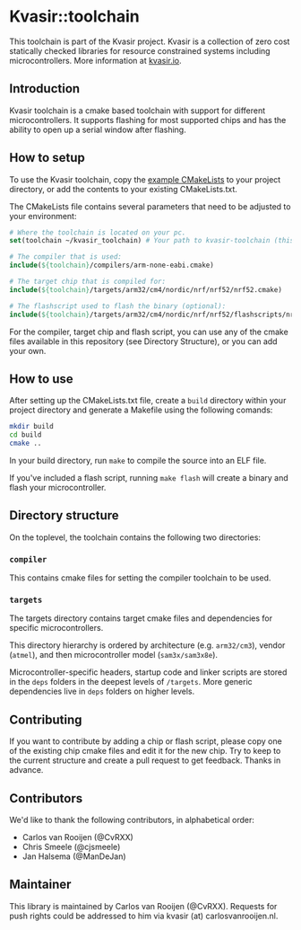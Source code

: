 # Kvasir::toolchain
This toolchain is part of the Kvasir project. Kvasir is a collection
of zero cost statically checked libraries for resource constrained
systems including microcontrollers. More information at
[kvasir.io](http://kvasir.io).

## Introduction
Kvasir toolchain is a cmake based toolchain with support for different
microcontrollers. It supports flashing for most supported chips and
has the ability to open up a serial window after flashing.

## How to setup
To use the Kvasir toolchain, copy the
[example CMakeLists](/CMakeLists.txt.example) to your project
directory, or add the contents to your existing CMakeLists.txt.

The CMakeLists file contains several parameters that need to be
adjusted to your environment:

```cmake
# Where the toolchain is located on your pc.
set(toolchain ~/kvasir_toolchain) # Your path to kvasir-toolchain (this repository).

# The compiler that is used:
include(${toolchain}/compilers/arm-none-eabi.cmake)

# The target chip that is compiled for:
include(${toolchain}/targets/arm32/cm4/nordic/nrf/nrf52/nrf52.cmake)

# The flashscript used to flash the binary (optional):
include(${toolchain}/targets/arm32/cm4/nordic/nrf/nrf52/flashscripts/nrfjprog.cmake)
```

For the compiler, target chip and flash script, you can use any of the
cmake files available in this repository (see Directory Structure), or
you can add your own.

## How to use
After setting up the CMakeLists.txt file, create a `build` directory
within your project directory and generate a Makefile using the
following comands:

```bash
mkdir build
cd build
cmake ..
```

In your build directory, run `make` to compile the source into an ELF
file.

If you've included a flash script, running `make flash` will create a
binary and flash your microcontroller.

## Directory structure
On the toplevel, the toolchain contains the following two directories:

### `compiler`
This contains cmake files for setting the compiler toolchain to be used.

### `targets`
The targets directory contains target cmake files and dependencies for
specific microcontrollers.

This directory hierarchy is ordered by architecture
(e.g. `arm32/cm3`), vendor (`atmel`), and then microcontroller model
(`sam3x/sam3x8e`).

Microcontroller-specific headers, startup code and linker scripts are
stored in the `deps` folders in the deepest levels of `/targets`. More
generic dependencies live in `deps` folders on higher levels.

## Contributing
If you want to contribute by adding a chip or flash script, please
copy one of the existing chip cmake files and edit it for the new
chip.
Try to keep to the current structure and create a pull request to get
feedback. Thanks in advance.

## Contributors
We'd like to thank the following contributors, in alphabetical order:

- Carlos van Rooijen (@CvRXX)
- Chris Smeele (@cjsmeele)
- Jan Halsema (@ManDeJan)

## Maintainer
This library is maintained by Carlos van Rooijen (@CvRXX). Requests
for push rights could be addressed to him via kvasir (at)
carlosvanrooijen.nl.
